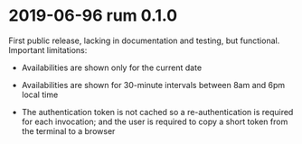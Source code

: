 
# 2019-06-96 rum 0.1.0

First public release, lacking in documentation and testing, but
functional. Important limitations:

  - Availabilities are shown only for the current date

  - Availabilities are shown for 30-minute intervals between 8am and 6pm local
    time

  - The authentication token is not cached so a re-authentication is required
    for each invocation; and the user is required to copy a short token from the
    terminal to a browser

